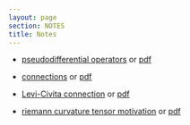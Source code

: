 ```yaml
---
layout: page
section: NOTES
title: Notes
---
```


* [pseudodifferential operators](pdes/pdos.html) or [pdf](pdes/pdos.pdf)

* [connections](riemannian-manifolds/connections.html) or [pdf](riemannian-manifolds/connections.pdf)
* [Levi-Civita connection](riemannian-manifolds/levi-civita-connection.html) or [pdf](riemannian-manifolds/levi-civita-connection.pdf)
* [riemann curvature tensor motivation](riemannian-manifolds/curvature-motivation.html) or [pdf](riemannian-manifolds/curvature-motivation.pdf)

<!-- [Calculus](/notes/calculus)
[Complex Analysis](/notes/complex-analysis)
[Differential Equations](/notes/diff-eqns)
[Field Theory](/notes/field-theory)
[Functional Analysis](/notes/functional-analysis)
[Galois Theory](/notes/galois-theory)
[Group Theory](/notes/group-theory)
[Inequalities](/notes/inequalities)
[Linear Algebra](/notes/linear-algebra)
[Differential Geometry](/notes/diff-geom)
[Measure Theory](/notes/measure-theory)
[Metric Spaces](/notes/metric-spaces)
[Module Theory](/notes/module-theory)
[Ring Theory](/notes/ring-theory)
[Topology](/notes/topology) -->